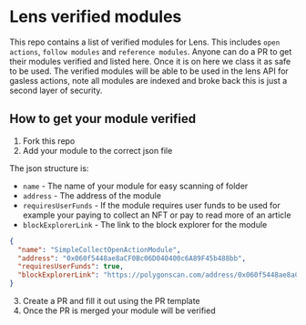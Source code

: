 # Lens verified modules

This repo contains a list of verified modules for Lens. This includes `open actions`, `follow modules` and `reference modules`. Anyone can do a PR to get their modules verified and listed here. Once it is on here we class it as safe to be used. The verified modules will be able to be used in the lens API for gasless actions, note all modules are indexed and broke back this is just a second layer of security.

## How to get your module verified

1. Fork this repo
2. Add your module to the correct json file

The json structure is:

- `name` - The name of your module for easy scanning of folder
- `address` - The address of the module
- `requiresUserFunds` - If the module requires user funds to be used for example your paying to collect an NFT or pay to read more of an article
- `blockExplorerLink` - The link to the block explorer for the module

```json
{
  "name": "SimpleCollectOpenActionModule",
  "address": "0x060f5448ae8aCF0Bc06D040400c6A89F45b488bb",
  "requiresUserFunds": true,
  "blockExplorerLink": "https://polygonscan.com/address/0x060f5448ae8aCF0Bc06D040400c6A89F45b488bb#code"
}
```

3. Create a PR and fill it out using the PR template
4. Once the PR is merged your module will be verified
